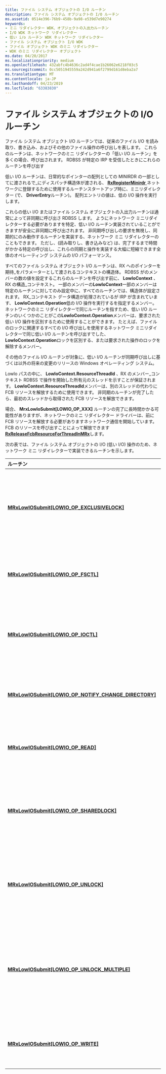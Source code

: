 ```yaml
---
title: ファイル システム オブジェクトの I/O ルーチン
description: ファイル システム オブジェクトの I/O ルーチン
ms.assetid: 0514e396-76b9-458b-9a98-e539d7e90274
keywords:
- ミニ リダイレクター WDK、オブジェクトの入出力ルーチン
- I/O WDK ネットワーク リダイレクター
- 低い i/o ルーチン WDK ネットワーク リダイレクター
- ファイル システム オブジェクト I/O WDK
- ファイル オブジェクト WDK のミニ リダイレクター
- WDK のミニ リダイレクター オブジェクト
ms.date: 04/20/2017
ms.localizationpriority: medium
ms.openlocfilehash: 432abfc4b4636c2ad4f4cae1b26062e6218f03c5
ms.sourcegitcommit: 0cc5051945559a242d941a6f2799d161d8eba2a7
ms.translationtype: MT
ms.contentlocale: ja-JP
ms.lasthandoff: 04/23/2019
ms.locfileid: "63383830"
---
```

# <a name="file-system-object-io-routines"></a>ファイル システム オブジェクトの I/O ルーチン


ファイル システム オブジェクト I/O ルーチンでは、従来のファイル I/O を読み取り、書き込み、およびその他のファイル操作の呼び出しを表します。 これらのルーチンは、ネットワークのミニ リダイレクターの「低い I/O ルーチン」を多くの場合、呼び出されます。 RDBSS が特定の IRP を受信したときにこれらのルーチンを呼び出す

低い I/O ルーチンは、日常的なポインターの配列としての MINIRDR の一部としてに渡されるで\_にディスパッチ構造体が渡される、 [ **RxRegisterMinirdr** ](https://msdn.microsoft.com/library/windows/hardware/ff554693)ネットワークに登録するために使用するルーチンスタートアップ時に、ミニリダイレクター (で、 **DriverEntry**ルーチン)。 配列エントリの値は、低の I/O 操作を実行します。

これらの低い I/O またはファイル システム オブジェクトの入出力ルーチンは通常によって非同期に呼び出さ RDBSS します。 ようにネットワーク ミニリダイレクターする必要がありますを特定、低い I/O ルーチン実装されていることができますが安全に非同期に呼び出されます。 非同期呼び出しの要求を無視し、同期的にのみ動作するルーチンを実装する、ネットワーク ミニ リダイレクターのこともできます。 ただし、(読み取りし、書き込みなど) は、完了するまで時間がかかる特定の呼び出し、これらの同期と操作を実装する大幅に短縮できます全体のオペレーティング システムの I/O パフォーマンス。

すべてのファイル システム オブジェクト I/O ルーチンは、RX へのポインターを期待\_をパラメーターとして渡されるコンテキストの構造体。 RDBSS がのメンバーの数の値を設定するこれらのルーチンを呼び出す前に、 **LowIoContext** 、RX の構造\_コンテキスト。 一部のメンバーの**LowIoContext**一部のメンバーは特定のルーチンに対してのみ設定中に、すべてのルーチンでは、構造体が設定されます。 RX\_コンテキスト データ構造が処理されているが IRP が含まれています、 **LowIoContext.Operation**低の I/O 操作を実行するを指定するメンバー。 ネットワークのミニ リダイレクターで同じルーチンを指すため、低い I/O ルーチンのいくつかのことがこの**LowIoContext.Operation**メンバーは、要求された低い I/O 操作を区別するために使用することができます。 たとえば、ファイルのロックに関連するすべての I/O 呼び出しを使用するネットワーク ミニリダイレクターで同じ低い I/O ルーチンを呼び出すでした、 **LowIoContext.Operation**ロックを区別する、または要求された操作のロックを解除するメンバー。

その他のファイル I/O ルーチンが対象に、低い I/O ルーチンが同期呼び出しに基づくは以外の将来の変更のリリースの Windows オペレーティング システム。

LowIo パスの中に、 **LowIoContext.ResourceThreadId** 、RX のメンバー\_コンテキスト RDBSS で操作を開始した所有元のスレッドを示すことが保証されます。 **LowIoContext.ResourceThreadId**メンバーは、別のスレッドの代わりに FCB リソースを解放するために使用できます。 非同期のルーチンが完了したら、最初のスレッドから取得された FCB リソースを解放できます。

場合、 **MrxLowIoSubmit\[LOWIO\_OP\_XXX\]** ルーチンの完了に長時間かかる可能性がありますが、ネットワークのミニ リダイレクター ドライバーは、前に FCB リソースを解放する必要がありますネットワーク通信を開始しています。 FCB のリソースを呼び出すことによって解放できます[ **RxReleaseFcbResourceForThreadInMRx**](https://msdn.microsoft.com/library/windows/hardware/ff554694)します。

次の表では、ファイル システム オブジェクトの I/O (低い I/O) 操作のため、ネットワーク ミニ リダイレクターで実装できるルーチンを示します。

<table>
<colgroup>
<col width="50%" />
<col width="50%" />
</colgroup>
<thead>
<tr class="header">
<th align="left">ルーチン</th>
<th align="left">説明</th>
</tr>
</thead>
<tbody>
<tr class="odd">
<td align="left"><a href="https://msdn.microsoft.com/library/windows/hardware/ff550703" data-raw-source="[&lt;strong&gt;MRxLowIOSubmit[LOWIO_OP_EXCLUSIVELOCK]&lt;/strong&gt;](https://msdn.microsoft.com/library/windows/hardware/ff550703)"><strong>MRxLowIOSubmit[LOWIO_OP_EXCLUSIVELOCK]</strong></a></td>
<td align="left"><p>RDBSS では、ネットワークのミニ リダイレクターが、ファイル オブジェクトの排他ロックを開くことを要求するには、このルーチンを呼び出します。 RDBSS、IRP_MJ_LOCK_CONTROL IRP_MN_LOCK と IrpSp - マイナー コードを受信したときにこの呼び出しを発行する&gt;フラグは SL_EXCLUSIVE_LOCK ビットが設定されています。</p></td>
</tr>
<tr class="even">
<td align="left"><a href="https://msdn.microsoft.com/library/windows/hardware/ff550709" data-raw-source="[&lt;strong&gt;MRxLowIOSubmit[LOWIO_OP_FSCTL]&lt;/strong&gt;](https://msdn.microsoft.com/library/windows/hardware/ff550709)"><strong>MRxLowIOSubmit[LOWIO_OP_FSCTL]</strong></a></td>
<td align="left"><p>RDBSS では、ネットワークのミニ リダイレクターにファイル システムのコントロール要求を渡すには、このルーチンを呼び出します。 RDBSS では、受信、IRP_MJ_FILE_SYSTEM_CONTROL への応答には、この呼び出しを発行します。</p></td>
</tr>
<tr class="odd">
<td align="left"><a href="https://msdn.microsoft.com/library/windows/hardware/ff550715" data-raw-source="[&lt;strong&gt;MRxLowIOSubmit[LOWIO_OP_IOCTL]&lt;/strong&gt;](https://msdn.microsoft.com/library/windows/hardware/ff550715)"><strong>MRxLowIOSubmit[LOWIO_OP_IOCTL]</strong></a></td>
<td align="left"><p>RDBSS では、ネットワークのミニ リダイレクターに I/O システムのコントロール要求を渡すには、このルーチンを呼び出します。 RDBSS では、受信、IRP_MJ_DEVICE_CONTROL または IRP_MJ_INTERNAL_DEVICE_CONTROL への応答には、この呼び出しを発行.</p></td>
</tr>
<tr class="even">
<td align="left"><a href="https://msdn.microsoft.com/library/windows/hardware/ff550721" data-raw-source="[&lt;strong&gt;MRxLowIOSubmit[LOWIO_OP_NOTIFY_CHANGE_DIRECTORY]&lt;/strong&gt;](https://msdn.microsoft.com/library/windows/hardware/ff550721)"><strong>MRxLowIOSubmit[LOWIO_OP_NOTIFY_CHANGE_DIRECTORY]</strong></a></td>
<td align="left"><p>RDBSS は、ディレクトリ変更通知操作のネットワークのミニ リダイレクターに要求を発行するには、このルーチンを呼び出します。 RDBSS では、受信、IRP_MJ_DIRECTORY_CONTROL への応答には、この呼び出しを発行します。</p></td>
</tr>
<tr class="odd">
<td align="left"><a href="https://msdn.microsoft.com/library/windows/hardware/ff550724" data-raw-source="[&lt;strong&gt;MRxLowIOSubmit[LOWIO_OP_READ]&lt;/strong&gt;](https://msdn.microsoft.com/library/windows/hardware/ff550724)"><strong>MRxLowIOSubmit[LOWIO_OP_READ]</strong></a></td>
<td align="left"><p>RDBSS では、ネットワークのミニ リダイレクターに読み取り要求を発行するには、このルーチンを呼び出します。 RDBSS では、受信、IRP_MJ_READ への応答には、この呼び出しを発行します。</p></td>
</tr>
<tr class="even">
<td align="left"><a href="https://msdn.microsoft.com/library/windows/hardware/ff550734" data-raw-source="[&lt;strong&gt;MRxLowIOSubmit[LOWIO_OP_SHAREDLOCK]&lt;/strong&gt;](https://msdn.microsoft.com/library/windows/hardware/ff550734)"><strong>MRxLowIOSubmit[LOWIO_OP_SHAREDLOCK]</strong></a></td>
<td align="left"><p>RDBSS は、ネットワーク リダイレクターが、ファイル オブジェクトの共有ロックを開くことを要求するには、このルーチンを呼び出します。 RDBSS、IRP_MJ_LOCK_CONTROL IRP_MN_LOCK と IrpSp - マイナー コードを受信したときにこの呼び出しを発行する&gt;フラグのビット SL_EXCLUSIVE_LOCK セットはありません。</p></td>
</tr>
<tr class="odd">
<td align="left"><a href="https://msdn.microsoft.com/library/windows/hardware/ff550740" data-raw-source="[&lt;strong&gt;MRxLowIOSubmit[LOWIO_OP_UNLOCK]&lt;/strong&gt;](https://msdn.microsoft.com/library/windows/hardware/ff550740)"><strong>MRxLowIOSubmit[LOWIO_OP_UNLOCK]</strong></a></td>
<td align="left"><p>RDBSS では、ネットワークのミニ リダイレクターが 1 つのファイル オブジェクトのロックを削除することを要求するには、このルーチンを呼び出します。 RDBSS、IRP_MJ_LOCK_CONTROL IRP_MN_UNLOCK_SINGLE の小さなコードを受信したときにこの呼び出しを発行します。</p></td>
</tr>
<tr class="even">
<td align="left"><a href="https://msdn.microsoft.com/library/windows/hardware/ff550745" data-raw-source="[&lt;strong&gt;MRxLowIOSubmit[LOWIO_OP_UNLOCK_MULTIPLE]&lt;/strong&gt;](https://msdn.microsoft.com/library/windows/hardware/ff550745)"><strong>MRxLowIOSubmit[LOWIO_OP_UNLOCK_MULTIPLE]</strong></a></td>
<td align="left"><p>RDBSS では、ネットワークのミニ リダイレクターが、ファイル オブジェクトに保持されている複数のロックを削除することを要求するには、このルーチンを呼び出します。 RDBSS、IRP_MJ_LOCK_CONTROL IRP_MN_UNLOCK_ALL または IRP_MN_UNLOCK_ALL_BY_KEY の小さなコードを受信したときにこの呼び出しを発行します。 バイト範囲は、ロックを解除するがで指定された、 <strong>LowIoContext.ParamsFor.Locks.LockList</strong> RX_CONTEXT のメンバー。</p></td>
</tr>
<tr class="odd">
<td align="left"><a href="https://msdn.microsoft.com/library/windows/hardware/ff550746" data-raw-source="[&lt;strong&gt;MRxLowIOSubmit[LOWIO_OP_WRITE]&lt;/strong&gt;](https://msdn.microsoft.com/library/windows/hardware/ff550746)"><strong>MRxLowIOSubmit[LOWIO_OP_WRITE]</strong></a></td>
<td align="left"><p>RDBSS では、ネットワークのミニ リダイレクターに書き込み要求を発行するには、このルーチンを呼び出します。 RDBSS では、受信、IRP_MJ_WRITE への応答には、この呼び出しを発行します。</p></td>
</tr>
</tbody>
</table>

 

 

 




